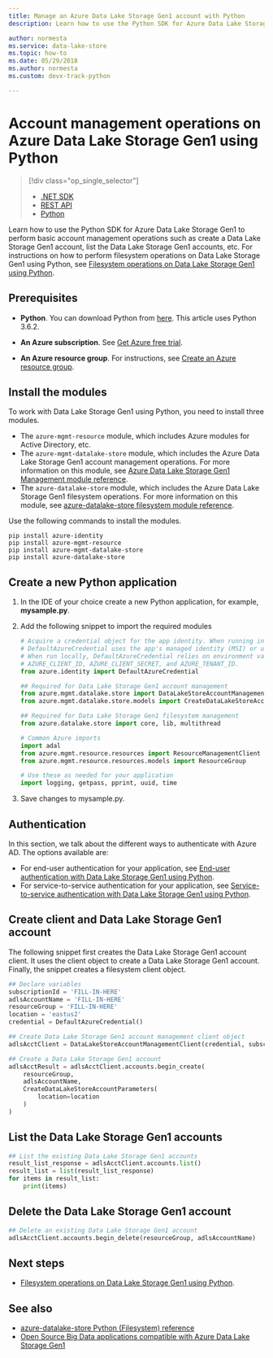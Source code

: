 ```yaml
---
title: Manage an Azure Data Lake Storage Gen1 account with Python
description: Learn how to use the Python SDK for Azure Data Lake Storage Gen1 account management operations.

author: normesta
ms.service: data-lake-store
ms.topic: how-to
ms.date: 05/29/2018
ms.author: normesta
ms.custom: devx-track-python

---
```


# Account management operations on Azure Data Lake Storage Gen1 using Python
> [!div class="op_single_selector"]
> * [.NET SDK](data-lake-store-get-started-net-sdk.md)
> * [REST API](data-lake-store-get-started-rest-api.md)
> * [Python](data-lake-store-get-started-python.md)
>
>

Learn how to use the Python SDK for Azure Data Lake Storage Gen1 to perform basic account management operations such as create a Data Lake Storage Gen1 account, list the Data Lake Storage Gen1 accounts, etc. For instructions on how to perform filesystem operations on Data Lake Storage Gen1 using Python, see [Filesystem operations on Data Lake Storage Gen1 using Python](data-lake-store-data-operations-python.md).

## Prerequisites

* **Python**. You can download Python from [here](https://www.python.org/downloads/). This article uses Python 3.6.2.

* **An Azure subscription**. See [Get Azure free trial](https://azure.microsoft.com/pricing/free-trial/).

* **An Azure resource group**. For instructions, see [Create an Azure resource group](../azure-resource-manager/management/manage-resource-groups-portal.md).

## Install the modules

To work with Data Lake Storage Gen1 using Python, you need to install three modules.

* The `azure-mgmt-resource` module, which includes Azure modules for Active Directory, etc.
* The `azure-mgmt-datalake-store` module, which includes the Azure Data Lake Storage Gen1 account management operations. For more information on this module, see [Azure Data Lake Storage Gen1 Management module reference](/python/api/azure-mgmt-datalake-store/).
* The `azure-datalake-store` module, which includes the Azure Data Lake Storage Gen1 filesystem operations. For more information on this module, see [azure-datalake-store filesystem module reference](/python/api/azure-datalake-store/azure.datalake.store.core/).

Use the following commands to install the modules.

```console
pip install azure-identity
pip install azure-mgmt-resource
pip install azure-mgmt-datalake-store
pip install azure-datalake-store
```

## Create a new Python application

1. In the IDE of your choice create a new Python application, for example, **mysample.py**.

2. Add the following snippet to import the required modules

	```python
	# Acquire a credential object for the app identity. When running in the cloud,
	# DefaultAzureCredential uses the app's managed identity (MSI) or user-assigned service principal.
	# When run locally, DefaultAzureCredential relies on environment variables named
	# AZURE_CLIENT_ID, AZURE_CLIENT_SECRET, and AZURE_TENANT_ID.
	from azure.identity import DefaultAzureCredential

	## Required for Data Lake Storage Gen1 account management
	from azure.mgmt.datalake.store import DataLakeStoreAccountManagementClient
	from azure.mgmt.datalake.store.models import CreateDataLakeStoreAccountParameters

	## Required for Data Lake Storage Gen1 filesystem management
	from azure.datalake.store import core, lib, multithread

	# Common Azure imports
	import adal
	from azure.mgmt.resource.resources import ResourceManagementClient
	from azure.mgmt.resource.resources.models import ResourceGroup

	# Use these as needed for your application
	import logging, getpass, pprint, uuid, time
	```

3. Save changes to mysample.py.

## Authentication

In this section, we talk about the different ways to authenticate with Azure AD. The options available are:

* For end-user authentication for your application, see [End-user authentication with Data Lake Storage Gen1 using Python](data-lake-store-end-user-authenticate-python.md).
* For service-to-service authentication for your application, see [Service-to-service authentication with Data Lake Storage Gen1 using Python](data-lake-store-service-to-service-authenticate-python.md).

## Create client and Data Lake Storage Gen1 account

The following snippet first creates the Data Lake Storage Gen1 account client. It uses the client object to create a Data Lake Storage Gen1 account. Finally, the snippet creates a filesystem client object.

```python
## Declare variables
subscriptionId = 'FILL-IN-HERE'
adlsAccountName = 'FILL-IN-HERE'
resourceGroup = 'FILL-IN-HERE'
location = 'eastus2'
credential = DefaultAzureCredential()

## Create Data Lake Storage Gen1 account management client object
adlsAcctClient = DataLakeStoreAccountManagementClient(credential, subscription_id=subscriptionId)

## Create a Data Lake Storage Gen1 account
adlsAcctResult = adlsAcctClient.accounts.begin_create(
	resourceGroup,
	adlsAccountName,
	CreateDataLakeStoreAccountParameters(
		location=location
	)
)
```

	
## List the Data Lake Storage Gen1 accounts

```python
## List the existing Data Lake Storage Gen1 accounts
result_list_response = adlsAcctClient.accounts.list()
result_list = list(result_list_response)
for items in result_list:
    print(items)
```

## Delete the Data Lake Storage Gen1 account

```python
## Delete an existing Data Lake Storage Gen1 account
adlsAcctClient.accounts.begin_delete(resourceGroup, adlsAccountName)
```
	

## Next steps
* [Filesystem operations on Data Lake Storage Gen1 using Python](data-lake-store-data-operations-python.md).

## See also

* [azure-datalake-store Python (Filesystem) reference](/python/api/azure-datalake-store/azure.datalake.store.core)
* [Open Source Big Data applications compatible with Azure Data Lake Storage Gen1](data-lake-store-compatible-oss-other-applications.md)
